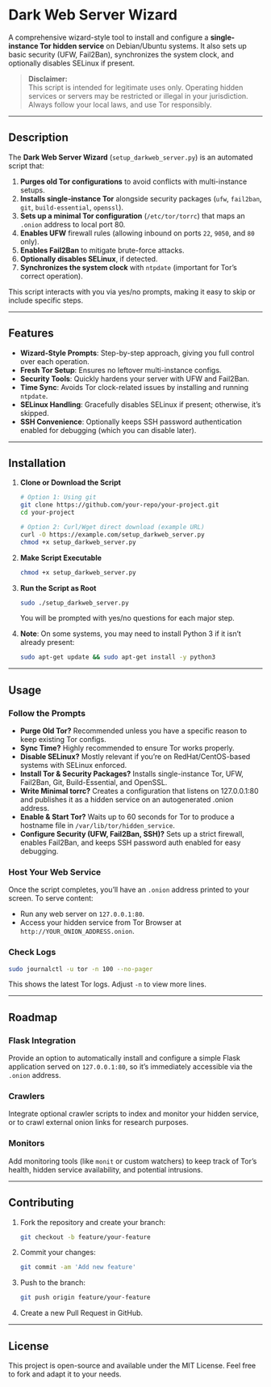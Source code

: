 # Dark Web Server Wizard

A comprehensive wizard-style tool to install and configure a **single-instance Tor hidden service** on Debian/Ubuntu systems. It also sets up basic security (UFW, Fail2Ban), synchronizes the system clock, and optionally disables SELinux if present.

> **Disclaimer:**  
> This script is intended for legitimate uses only. Operating hidden services or servers may be restricted or illegal in your jurisdiction. Always follow your local laws, and use Tor responsibly.

---

## Description

The **Dark Web Server Wizard** (`setup_darkweb_server.py`) is an automated script that:

1. **Purges old Tor configurations** to avoid conflicts with multi-instance setups.  
2. **Installs single-instance Tor** alongside security packages (`ufw`, `fail2ban`, `git`, `build-essential`, `openssl`).  
3. **Sets up a minimal Tor configuration** (`/etc/tor/torrc`) that maps an `.onion` address to local port 80.  
4. **Enables UFW** firewall rules (allowing inbound on ports `22`, `9050`, and `80` only).  
5. **Enables Fail2Ban** to mitigate brute-force attacks.  
6. **Optionally disables SELinux**, if detected.  
7. **Synchronizes the system clock** with `ntpdate` (important for Tor’s correct operation).

This script interacts with you via yes/no prompts, making it easy to skip or include specific steps.

---

## Features

- **Wizard-Style Prompts**: Step-by-step approach, giving you full control over each operation.  
- **Fresh Tor Setup**: Ensures no leftover multi-instance configs.  
- **Security Tools**: Quickly hardens your server with UFW and Fail2Ban.  
- **Time Sync**: Avoids Tor clock-related issues by installing and running `ntpdate`.  
- **SELinux Handling**: Gracefully disables SELinux if present; otherwise, it’s skipped.  
- **SSH Convenience**: Optionally keeps SSH password authentication enabled for debugging (which you can disable later).

---

## Installation

1. **Clone or Download the Script**

   ```bash
   # Option 1: Using git
   git clone https://github.com/your-repo/your-project.git
   cd your-project

   # Option 2: Curl/Wget direct download (example URL)
   curl -O https://example.com/setup_darkweb_server.py
   chmod +x setup_darkweb_server.py
   ```

2. **Make Script Executable**

   ```bash
   chmod +x setup_darkweb_server.py
   ```

3. **Run the Script as Root**

   ```bash
   sudo ./setup_darkweb_server.py
   ```

   You will be prompted with yes/no questions for each major step.

4. **Note**: On some systems, you may need to install Python 3 if it isn’t already present:

   ```bash
   sudo apt-get update && sudo apt-get install -y python3
   ```

---

## Usage

### Follow the Prompts

- **Purge Old Tor?** Recommended unless you have a specific reason to keep existing Tor configs.  
- **Sync Time?** Highly recommended to ensure Tor works properly.  
- **Disable SELinux?** Mostly relevant if you’re on RedHat/CentOS-based systems with SELinux enforced.  
- **Install Tor & Security Packages?** Installs single-instance Tor, UFW, Fail2Ban, Git, Build-Essential, and OpenSSL.  
- **Write Minimal torrc?** Creates a configuration that listens on 127.0.0.1:80 and publishes it as a hidden service on an autogenerated .onion address.  
- **Enable & Start Tor?** Waits up to 60 seconds for Tor to produce a hostname file in `/var/lib/tor/hidden_service`.  
- **Configure Security (UFW, Fail2Ban, SSH)?** Sets up a strict firewall, enables Fail2Ban, and keeps SSH password auth enabled for easy debugging.

### Host Your Web Service

Once the script completes, you’ll have an `.onion` address printed to your screen. To serve content:

- Run any web server on `127.0.0.1:80`.
- Access your hidden service from Tor Browser at `http://YOUR_ONION_ADDRESS.onion`.

### Check Logs

```bash
sudo journalctl -u tor -n 100 --no-pager
```

This shows the latest Tor logs. Adjust `-n` to view more lines.

---

## Roadmap

### Flask Integration

Provide an option to automatically install and configure a simple Flask application served on `127.0.0.1:80`, so it’s immediately accessible via the `.onion` address.

### Crawlers

Integrate optional crawler scripts to index and monitor your hidden service, or to crawl external onion links for research purposes.

### Monitors

Add monitoring tools (like `monit` or custom watchers) to keep track of Tor’s health, hidden service availability, and potential intrusions.

---

## Contributing

1. Fork the repository and create your branch:

   ```bash
   git checkout -b feature/your-feature
   ```

2. Commit your changes:

   ```bash
   git commit -am 'Add new feature'
   ```

3. Push to the branch:

   ```bash
   git push origin feature/your-feature
   ```

4. Create a new Pull Request in GitHub.

---

## License

This project is open-source and available under the MIT License. Feel free to fork and adapt it to your needs.
